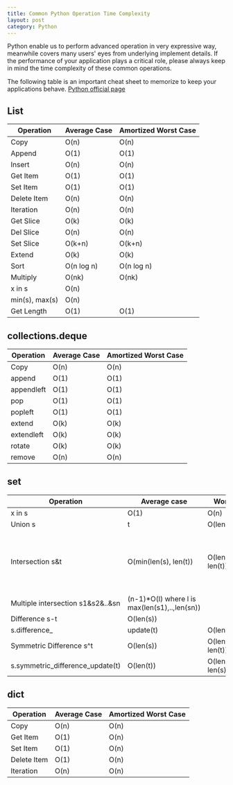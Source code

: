 ```yaml
---
title: Common Python Operation Time Complexity
layout: post
category: Python
---
```


Python enable us to perform advanced operation in very expressive way, meanwhile covers many users' eyes from underlying implement details. If the performance of your application plays a critical role, please always keep in mind the time complexity of these common operations.

The following table is an important cheat sheet to memorize to keep your applications behave.
[Python official page](https://wiki.python.org/moin/TimeComplexity)

## List

|   Operation    | Average Case | Amortized Worst Case |
| -------------- | ------------ | -------------------- |
| Copy           | O(n)         | O(n)                 |
| Append         | O(1)         | O(1)                 |
| Insert         | O(n)         | O(n)                 |
| Get Item       | O(1)         | O(1)                 |
| Set Item       | O(1)         | O(1)                 |
| Delete Item    | O(n)         | O(n)                 |
| Iteration      | O(n)         | O(n)                 |
| Get Slice      | O(k)         | O(k)                 |
| Del Slice      | O(n)         | O(n)                 |
| Set Slice      | O(k+n)       | O(k+n)               |
| Extend         | O(k)         | O(k)                 |
| Sort           | O(n log n)   | O(n log n)           |
| Multiply       | O(nk)        | O(nk)                |
| x in s         | O(n)         |                      |
| min(s), max(s) | O(n)         |                      |
| Get Length     | O(1)         | O(1)                 |

## collections.deque

| Operation  | Average Case | Amortized Worst Case |
| ---------- | ------------ | -------------------- |
| Copy       | O(n)         | O(n)                 |
| append     | O(1)         | O(1)                 |
| appendleft | O(1)         | O(1)                 |
| pop        | O(1)         | O(1)                 |
| popleft    | O(1)         | O(1)                 |
| extend     | O(k)         | O(k)                 |
| extendleft | O(k)         | O(k)                 |
| rotate     | O(k)         | O(k)                 |
| remove     | O(n)         | O(n)                 |

## set

|             Operation             |                  Average case                 |     Worst Case     |                   notes                    |
| --------------------------------- | --------------------------------------------- | ------------------ | ------------------------------------------ |
| x in s                            | O(1)                                          | O(n)               |                                            |
| Union s                           | t                                             | O(len(s)+len(t))   |                                            |
| Intersection s&t                  | O(min(len(s), len(t))                         | O(len(s) * len(t)) | replace "min" with "max" if t is not a set |
| Multiple intersection s1&s2&..&sn | (n-1)*O(l) where l is max(len(s1),..,len(sn)) |                    |                                            |
| Difference s-t                    | O(len(s))                                     |                    |                                            |
| s.difference_                     | update(t)                                     | O(len(t))          |                                            |
| Symmetric Difference s^t          | O(len(s))                                     | O(len(s) * len(t)) |                                            |
| s.symmetric_difference_update(t)  | O(len(t))                                     | O(len(t) * len(s)) |                                            |

## dict

|  Operation  | Average Case | Amortized Worst Case |
| ----------- | ------------ | -------------------- |
| Copy        | O(n)         | O(n)                 |
| Get Item    | O(1)         | O(n)                 |
| Set Item    | O(1)         | O(n)                 |
| Delete Item | O(1)         | O(n)                 |
| Iteration   | O(n)         | O(n)                 |
